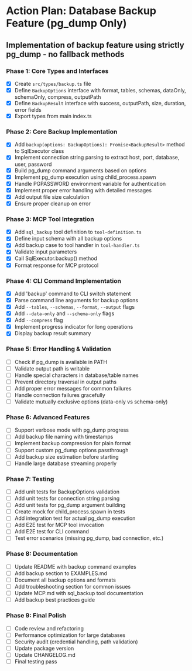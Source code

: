 # Action Plan: Database Backup Feature (pg_dump Only)

## Implementation of backup feature using strictly pg_dump - no fallback methods

### Phase 1: Core Types and Interfaces

- [x] Create `src/types/backup.ts` file
- [x] Define `BackupOptions` interface with format, tables, schemas, dataOnly, schemaOnly, compress, outputPath
- [x] Define `BackupResult` interface with success, outputPath, size, duration, error fields
- [x] Export types from main index.ts

### Phase 2: Core Backup Implementation

- [x] Add `backup(options: BackupOptions): Promise<BackupResult>` method to SqlExecutor class
- [x] Implement connection string parsing to extract host, port, database, user, password
- [x] Build pg_dump command arguments based on options
- [x] Implement pg_dump execution using child_process.spawn
- [x] Handle PGPASSWORD environment variable for authentication
- [x] Implement proper error handling with detailed messages
- [x] Add output file size calculation
- [x] Ensure proper cleanup on error

### Phase 3: MCP Tool Integration

- [x] Add `sql_backup` tool definition to `tool-definition.ts`
- [x] Define input schema with all backup options
- [x] Add backup case to tool handler in `tool-handler.ts`
- [x] Validate input parameters
- [x] Call SqlExecutor.backup() method
- [x] Format response for MCP protocol

### Phase 4: CLI Command Implementation

- [x] Add 'backup' command to CLI switch statement
- [x] Parse command line arguments for backup options
- [x] Add `--tables`, `--schemas`, `--format`, `--output` flags
- [x] Add `--data-only` and `--schema-only` flags
- [x] Add `--compress` flag
- [x] Implement progress indicator for long operations
- [x] Display backup result summary

### Phase 5: Error Handling & Validation

- [ ] Check if pg_dump is available in PATH
- [ ] Validate output path is writable
- [ ] Handle special characters in database/table names
- [ ] Prevent directory traversal in output paths
- [ ] Add proper error messages for common failures
- [ ] Handle connection failures gracefully
- [ ] Validate mutually exclusive options (data-only vs schema-only)

### Phase 6: Advanced Features

- [ ] Support verbose mode with pg_dump progress
- [ ] Add backup file naming with timestamps
- [ ] Implement backup compression for plain format
- [ ] Support custom pg_dump options passthrough
- [ ] Add backup size estimation before starting
- [ ] Handle large database streaming properly

### Phase 7: Testing

- [ ] Add unit tests for BackupOptions validation
- [ ] Add unit tests for connection string parsing
- [ ] Add unit tests for pg_dump argument building
- [ ] Create mock for child_process.spawn in tests
- [ ] Add integration test for actual pg_dump execution
- [ ] Add E2E test for MCP tool invocation
- [ ] Add E2E test for CLI command
- [ ] Test error scenarios (missing pg_dump, bad connection, etc.)

### Phase 8: Documentation

- [ ] Update README with backup command examples
- [ ] Add backup section to EXAMPLES.md
- [ ] Document all backup options and formats
- [ ] Add troubleshooting section for common issues
- [ ] Update MCP.md with sql_backup tool documentation
- [ ] Add backup best practices guide

### Phase 9: Final Polish

- [ ] Code review and refactoring
- [ ] Performance optimization for large databases
- [ ] Security audit (credential handling, path validation)
- [ ] Update package version
- [ ] Update CHANGELOG.md
- [ ] Final testing pass